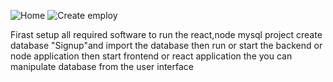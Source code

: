 ![Home](https://github.com/naol06/Simple-MERN-Stack-crud/assets/118481867/a8a7eecc-110b-449d-b1ee-811b2ddf751d)
![Create employ](https://github.com/naol06/Simple-MERN-Stack-crud/assets/118481867/29d4f401-a7ca-422a-ad5b-3c4252172449)

Firast setup all required software to run the react,node mysql project
create database "Signup"and import the database 
then run or start the backend or node application
then start frontend or react application
the you can manipulate database from the user interface 

